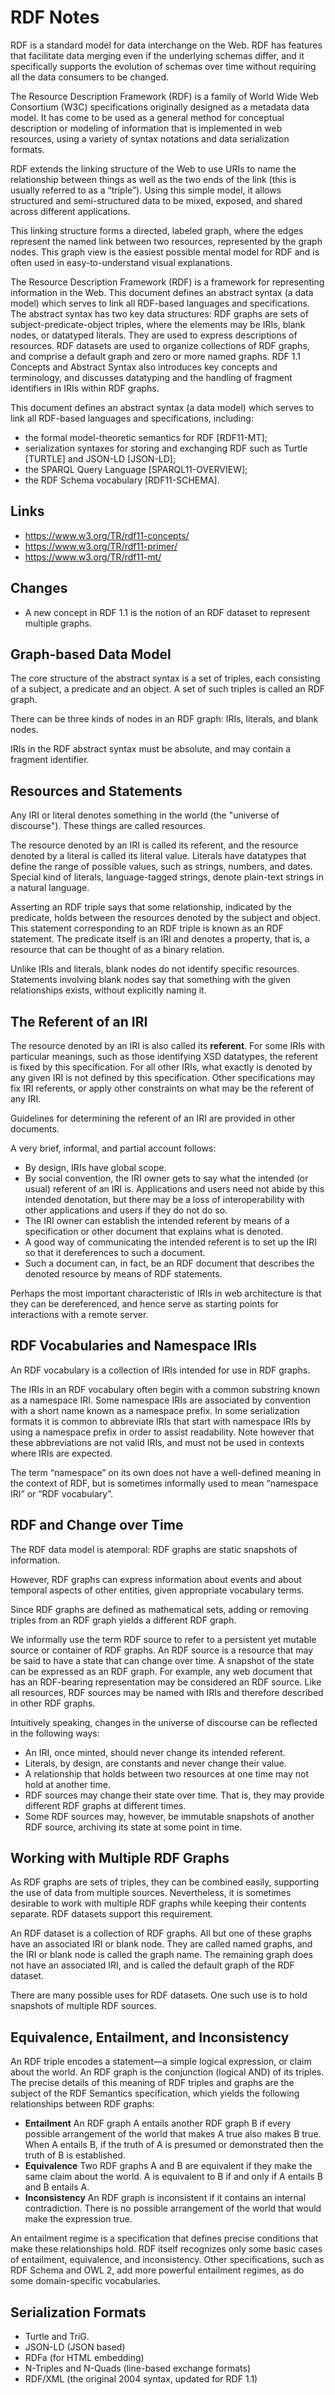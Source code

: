 # RDF Notes

RDF is a standard model for data interchange on the Web. RDF has features that facilitate data merging even if the underlying schemas differ, and it specifically supports the evolution of schemas over time without requiring all the data consumers to be changed.

The Resource Description Framework (RDF) is a family of World Wide Web Consortium (W3C) specifications originally designed as a metadata data model. It has come to be used as a general method for conceptual description or modeling of information that is implemented in web resources, using a variety of syntax notations and data serialization formats.

RDF extends the linking structure of the Web to use URIs to name the relationship between things as well as the two ends of the link (this is usually referred to as a “triple”). Using this simple model, it allows structured and semi-structured data to be mixed, exposed, and shared across different applications.

This linking structure forms a directed, labeled graph, where the edges represent the named link between two resources, represented by the graph nodes. This graph view is the easiest possible mental model for RDF and is often used in easy-to-understand visual explanations.

The Resource Description Framework (RDF) is a framework for representing information in the Web. This document defines an abstract syntax (a data model) which serves to link all RDF-based languages and specifications. The abstract syntax has two key data structures: RDF graphs are sets of subject-predicate-object triples, where the elements may be IRIs, blank nodes, or datatyped literals. They are used to express descriptions of resources. RDF datasets are used to organize collections of RDF graphs, and comprise a default graph and zero or more named graphs. RDF 1.1 Concepts and Abstract Syntax also introduces key concepts and terminology, and discusses datatyping and the handling of fragment identifiers in IRIs within RDF graphs.

This document defines an abstract syntax (a data model) which serves to link all RDF-based languages and specifications, including:

- the formal model-theoretic semantics for RDF [RDF11-MT];
- serialization syntaxes for storing and exchanging RDF such as Turtle [TURTLE] and JSON-LD [JSON-LD];
- the SPARQL Query Language [SPARQL11-OVERVIEW];
- the RDF Schema vocabulary [RDF11-SCHEMA].


## Links

- https://www.w3.org/TR/rdf11-concepts/
- https://www.w3.org/TR/rdf11-primer/
- https://www.w3.org/TR/rdf11-mt/


## Changes

- A new concept in RDF 1.1 is the notion of an RDF dataset to represent multiple graphs.


## Graph-based Data Model

The core structure of the abstract syntax is a set of triples, each consisting of a subject, a predicate and an object. A set of such triples is called an RDF graph.

There can be three kinds of nodes in an RDF graph: IRIs, literals, and blank nodes.

IRIs in the RDF abstract syntax must be absolute, and may contain a fragment identifier.


## Resources and Statements

Any IRI or literal denotes something in the world (the "universe of discourse"). These things are called resources.

The resource denoted by an IRI is called its referent, and the resource denoted by a literal is called its literal value. Literals have datatypes that define the range of possible values, such as strings, numbers, and dates. Special kind of literals, language-tagged strings, denote plain-text strings in a natural language.

Asserting an RDF triple says that some relationship, indicated by the predicate, holds between the resources denoted by the subject and object. This statement corresponding to an RDF triple is known as an RDF statement. The predicate itself is an IRI and denotes a property, that is, a resource that can be thought of as a binary relation.

Unlike IRIs and literals, blank nodes do not identify specific resources. Statements involving blank nodes say that something with the given relationships exists, without explicitly naming it.


## The Referent of an IRI

The resource denoted by an IRI is also called its **referent**. For some IRIs with particular meanings, such as those identifying XSD datatypes, the referent is fixed by this specification. For all other IRIs, what exactly is denoted by any given IRI is not defined by this specification. Other specifications may fix IRI referents, or apply other constraints on what may be the referent of any IRI.

Guidelines for determining the referent of an IRI are provided in other documents.

A very brief, informal, and partial account follows:

- By design, IRIs have global scope.
- By social convention, the IRI owner gets to say what the intended (or usual) referent of an IRI is. Applications and users need not abide by this intended denotation, but there may be a loss of interoperability with other applications and users if they do not do so.
- The IRI owner can establish the intended referent by means of a specification or other document that explains what is denoted.
- A good way of communicating the intended referent is to set up the IRI so that it dereferences to such a document.
- Such a document can, in fact, be an RDF document that describes the denoted resource by means of RDF statements.

Perhaps the most important characteristic of IRIs in web architecture is that they can be dereferenced, and hence serve as starting points for interactions with a remote server.


## RDF Vocabularies and Namespace IRIs

An RDF vocabulary is a collection of IRIs intended for use in RDF graphs.

The IRIs in an RDF vocabulary often begin with a common substring known as a namespace IRI. Some namespace IRIs are associated by convention with a short name known as a namespace prefix. In some serialization formats it is common to abbreviate IRIs that start with namespace IRIs by using a namespace prefix in order to assist readability. Note however that these abbreviations are not valid IRIs, and must not be used in contexts where IRIs are expected.

The term “namespace” on its own does not have a well-defined meaning in the context of RDF, but is sometimes informally used to mean “namespace IRI” or “RDF vocabulary”.


## RDF and Change over Time

The RDF data model is atemporal: RDF graphs are static snapshots of information.

However, RDF graphs can express information about events and about temporal aspects of other entities, given appropriate vocabulary terms.

Since RDF graphs are defined as mathematical sets, adding or removing triples from an RDF graph yields a different RDF graph.

We informally use the term RDF source to refer to a persistent yet mutable source or container of RDF graphs. An RDF source is a resource that may be said to have a state that can change over time. A snapshot of the state can be expressed as an RDF graph. For example, any web document that has an RDF-bearing representation may be considered an RDF source. Like all resources, RDF sources may be named with IRIs and therefore described in other RDF graphs.

Intuitively speaking, changes in the universe of discourse can be reflected in the following ways:

- An IRI, once minted, should never change its intended referent.
- Literals, by design, are constants and never change their value.
- A relationship that holds between two resources at one time may not hold at another time.
- RDF sources may change their state over time. That is, they may provide different RDF graphs at different times.
- Some RDF sources may, however, be immutable snapshots of another RDF source, archiving its state at some point in time.


## Working with Multiple RDF Graphs

As RDF graphs are sets of triples, they can be combined easily, supporting the use of data from multiple sources. Nevertheless, it is sometimes desirable to work with multiple RDF graphs while keeping their contents separate. RDF datasets support this requirement.

An RDF dataset is a collection of RDF graphs. All but one of these graphs have an associated IRI or blank node. They are called named graphs, and the IRI or blank node is called the graph name. The remaining graph does not have an associated IRI, and is called the default graph of the RDF dataset.

There are many possible uses for RDF datasets. One such use is to hold snapshots of multiple RDF sources.


## Equivalence, Entailment, and Inconsistency

An RDF triple encodes a statement—a simple logical expression, or claim about the world. An RDF graph is the conjunction (logical AND) of its triples. The precise details of this meaning of RDF triples and graphs are the subject of the RDF Semantics specification, which yields the following relationships between RDF graphs:

- **Entailment**
  An RDF graph A entails another RDF graph B if every possible arrangement of the world that makes A true also makes B true. When A entails B, if the truth of A is presumed or demonstrated then the truth of B is established.
- **Equivalence**
  Two RDF graphs A and B are equivalent if they make the same claim about the world. A is equivalent to B if and only if A entails B and B entails A.
- **Inconsistency**
  An RDF graph is inconsistent if it contains an internal contradiction. There is no possible arrangement of the world that would make the expression true.
  
An entailment regime is a specification that defines precise conditions that make these relationships hold. RDF itself recognizes only some basic cases of entailment, equivalence, and inconsistency. Other specifications, such as RDF Schema and OWL 2, add more powerful entailment regimes, as do some domain-specific vocabularies.


## Serialization Formats

- Turtle and TriG.
- JSON-LD (JSON based)
- RDFa (for HTML embedding)
- N-Triples and N-Quads (line-based exchange formats)
- RDF/XML (the original 2004 syntax, updated for RDF 1.1)

